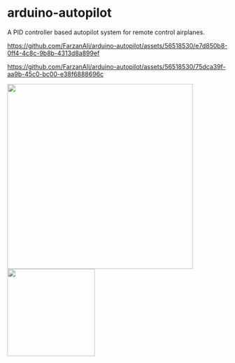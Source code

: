# arduino-autopilot
A PID controller based autopilot system for remote control airplanes.



https://github.com/FarzanAli/arduino-autopilot/assets/56518530/e7d850b8-0ff4-4c8c-9b8b-4313d8a899ef


https://github.com/FarzanAli/arduino-autopilot/assets/56518530/75dca39f-aa9b-45c0-bc00-e38f6888696c

<img width="424" src="https://github.com/FarzanAli/arduino-autopilot/assets/56518530/759c01ff-f98f-47ec-8939-ee8d6d356ff1">
<img width="200" src="https://github.com/FarzanAli/arduino-autopilot/assets/56518530/804e98e3-8159-4563-ab14-dcc99ce2c8cd">
